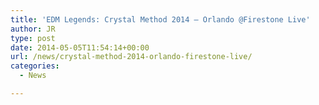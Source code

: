```yaml
---
title: 'EDM Legends: Crystal Method 2014 – Orlando @Firestone Live'
author: JR
type: post
date: 2014-05-05T11:54:14+00:00
url: /news/crystal-method-2014-orlando-firestone-live/
categories:
  - News

---
```

<img class="ngg_displayed_gallery mceItem" src="http://liveaverage.com/nextgen-attach_to_post/preview/id--6412" alt="" />